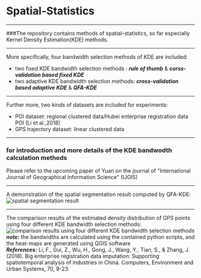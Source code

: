 # Spatial-Statistics
***
###The repository contains methods of spatial-statistics, so far especially Kernel Density Estimation(KDE) methods.
***
More specifically, four bandwidth selection methods of KDE are included:  
* two fixed KDE bandwidth selection methods : ***rule of thumb*** & ***corss-validation based fixed KDE***  
* two adaptive KDE bandwidth selection methods: ***cross-validation based adaptive KDE*** & ***QFA-KDE***  
***
Further more, two kinds of datasets are included for experiments:  
* POI dataset: regional clustered data/Hubei enterprise registration data POI (Li et al.,2018)  
* GPS trajectory dataset: linear clustered data
***
### **for introduction and more details** of the KDE bandwodth calculation methods  
Please refer to the upcoming paper of Yuan on the journal of "International Journal of Geographical Information Science" (IJGIS)  
***
A demonstration of the spatial segmentation result computed by QFA-KDE:  
![spatial segmentation result](https://github.com/FaLi-KunxiaojiaYuan/Spatial-Statistics/raw/master/Figures/Figure_7.png) 
***
The comparison results of the estimated density distribution of GPS points using four different KDE bandwidth selection methods:  
![ comparison results using four different KDE bandwidth selection methods](https://github.com/FaLi-KunxiaojiaYuan/Spatial-Statistics/raw/master/Figures/Figure_6.png)  
***note:*** the bandwidths are calculated using the contained python scripts, and the heat-maps are generated using QGIS software  
***References:***
Li, F., Gui, Z., Wu, H., Gong, J., Wang, Y., Tian, S., & Zhang, J. (2018). Big enterprise registration data imputation: Supporting spatiotemporal analysis of industries in China. Computers, Environment and Urban Systems, 70, 9-23.
